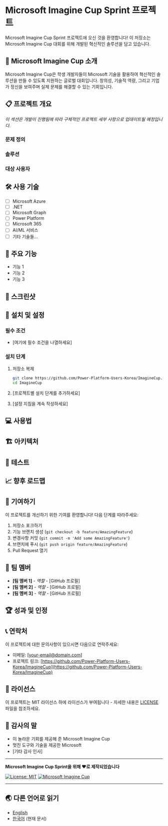 # Microsoft Imagine Cup Sprint 프로젝트

Microsoft Imagine Cup Sprint 프로젝트에 오신 것을 환영합니다! 이 저장소는 Microsoft Imagine Cup 대회를 위해 개발된 혁신적인 솔루션을 담고 있습니다.

## 🎯 Microsoft Imagine Cup 소개

Microsoft Imagine Cup은 학생 개발자들이 Microsoft 기술을 활용하여 혁신적인 솔루션을 만들 수 있도록 지원하는 글로벌 대회입니다. 창의성, 기술적 역량, 그리고 기업가 정신을 보여주며 실제 문제를 해결할 수 있는 기회입니다.

## 📋 프로젝트 개요

<!-- 여기에 프로젝트 설명을 추가하세요 -->
*이 섹션은 개발이 진행됨에 따라 구체적인 프로젝트 세부 사항으로 업데이트될 예정입니다.*

### 문제 정의
<!-- 프로젝트가 해결하고자 하는 문제를 설명하세요 -->

### 솔루션
<!-- 혁신적인 솔루션을 설명하세요 -->

### 대상 사용자
<!-- 솔루션의 혜택을 받을 대상을 정의하세요 -->

## 🛠️ 사용 기술

<!-- 프로젝트에서 사용된 Microsoft 기술과 도구를 나열하세요 -->
- [ ] Microsoft Azure
- [ ] .NET
- [ ] Microsoft Graph
- [ ] Power Platform
- [ ] Microsoft 365
- [ ] AI/ML 서비스
- [ ] 기타 기술들...

## 🚀 주요 기능

<!-- 솔루션의 핵심 기능을 나열하세요 -->
- 기능 1
- 기능 2
- 기능 3

## 📱 스크린샷

<!-- 여기에 애플리케이션 스크린샷을 추가하세요 -->

## 🔧 설치 및 설정

### 필수 조건
- [여기에 필수 조건을 나열하세요]

### 설치 단계
1. 저장소 복제
   ```bash
   git clone https://github.com/Power-Platform-Users-Korea/ImagineCup.git
   cd ImagineCup
   ```

2. [프로젝트별 설치 단계를 추가하세요]

3. [설정 지침을 계속 작성하세요]

## 💻 사용법

<!-- 애플리케이션 사용 방법에 대한 지침을 제공하세요 -->

## 🏗️ 아키텍처

<!-- 솔루션의 아키텍처를 설명하세요 -->

## 🧪 테스트

<!-- 테스트 실행 방법을 설명하세요 -->

## 📈 향후 로드맵

<!-- 향후 개선사항과 기능을 개략적으로 설명하세요 -->

## 🤝 기여하기

이 프로젝트를 개선하기 위한 기여를 환영합니다! 다음 단계를 따라주세요:

1. 저장소 포크하기
2. 기능 브랜치 생성 (`git checkout -b feature/AmazingFeature`)
3. 변경사항 커밋 (`git commit -m 'Add some AmazingFeature'`)
4. 브랜치에 푸시 (`git push origin feature/AmazingFeature`)
5. Pull Request 열기

## 👥 팀 멤버

<!-- 팀 멤버와 역할을 나열하세요 -->
- **[팀 멤버 1]** - *역할* - [GitHub 프로필]
- **[팀 멤버 2]** - *역할* - [GitHub 프로필]
- **[팀 멤버 3]** - *역할* - [GitHub 프로필]

## 🏆 성과 및 인정

<!-- 획득한 상, 인정사항, 또는 달성한 마일스톤을 나열하세요 -->

## 📞 연락처

이 프로젝트에 대한 문의사항이 있으시면 다음으로 연락주세요:
- 이메일: [your-email@domain.com]
- 프로젝트 링크: [https://github.com/Power-Platform-Users-Korea/ImagineCup](https://github.com/Power-Platform-Users-Korea/ImagineCup)

## 📄 라이선스

이 프로젝트는 MIT 라이선스 하에 라이선스가 부여됩니다 - 자세한 내용은 [LICENSE](LICENSE) 파일을 참조하세요.

## 🙏 감사의 말

- 이 놀라운 기회를 제공해 준 Microsoft Imagine Cup
- 멋진 도구와 기술을 제공한 Microsoft
- [기타 감사 인사]

---

**Microsoft Imagine Cup Sprint을 위해 ❤️로 제작되었습니다**

<!-- 배지들 -->
[![License: MIT](https://img.shields.io/badge/License-MIT-yellow.svg)](https://opensource.org/licenses/MIT)
[![Microsoft Imagine Cup](https://img.shields.io/badge/Microsoft-Imagine%20Cup-blue.svg)](https://imaginecup.microsoft.com/)

---

## 🌏 다른 언어로 읽기

- [English](README.md)
- [한국어](README.ko.md) (현재 문서)